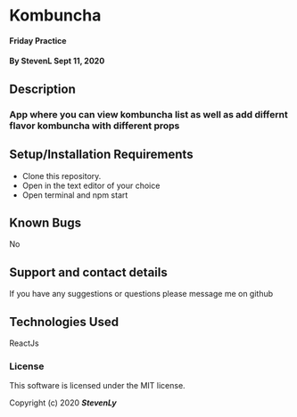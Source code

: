  # Kombuncha

#### Friday Practice 

#### By StevenL Sept  11, 2020

## Description

### App where you can view kombuncha list as well as add differnt flavor kombuncha with different props

## Setup/Installation Requirements

* Clone this repository.
* Open in the text editor of your choice
* Open terminal and npm start





## Known Bugs

No

## Support and contact details

If you have any suggestions or questions please message me on github

## Technologies Used

ReactJs


### License

This software is licensed under the MIT license.

Copyright (c) 2020 **_StevenLy_**